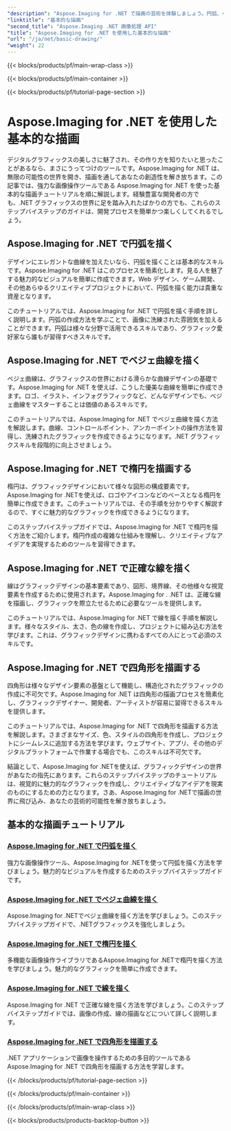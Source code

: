 ```yaml
---
"description": "Aspose.Imaging for .NET で描画の芸術を体験しましょう。円弧、ベジェ曲線、楕円、直線、四角形を使ったステップバイステップのガイドに沿って、魅力的なビジュアルを作成できます。"
"linktitle": "基本的な描画"
"second_title": "Aspose.Imaging .NET 画像処理 API"
"title": "Aspose.Imaging for .NET を使用した基本的な描画"
"url": "/ja/net/basic-drawing/"
"weight": 22
---
```


{{< blocks/products/pf/main-wrap-class >}}

{{< blocks/products/pf/main-container >}}

{{< blocks/products/pf/tutorial-page-section >}}

# Aspose.Imaging for .NET を使用した基本的な描画


デジタルグラフィックスの美しさに魅了され、その作り方を知りたいと思ったことがあるなら、まさにうってつけのツールです。Aspose.Imaging for .NET は、無限の可能性の世界を開き、描画を通してあなたの創造性を解き放ちます。この記事では、強力な画像操作ツールである Aspose.Imaging for .NET を使った基本的な描画チュートリアルを順に解説します。経験豊富な開発者の方でも、.NET グラフィックスの世界に足を踏み入れたばかりの方でも、これらのステップバイステップのガイドは、開発プロセスを簡単かつ楽しくしてくれるでしょう。

## Aspose.Imaging for .NET で円弧を描く

デザインにエレガントな曲線を加えたいなら、円弧を描くことは基本的なスキルです。Aspose.Imaging for .NET はこのプロセスを簡素化します。見る人を魅了する魅力的なビジュアルを簡単に作成できます。Web デザイン、ゲーム開発、その他あらゆるクリエイティブプロジェクトにおいて、円弧を描く能力は貴重な資産となります。

このチュートリアルでは、Aspose.Imaging for .NET で円弧を描く手順を詳しく説明します。円弧の作成方法を学ぶことで、画像に洗練された雰囲気を加えることができます。円弧は様々な分野で活用できるスキルであり、グラフィック愛好家なら誰もが習得すべきスキルです。

## Aspose.Imaging for .NET でベジェ曲線を描く

ベジェ曲線は、グラフィックスの世界における滑らかな曲線デザインの基礎です。Aspose.Imaging for .NET を使えば、こうした優美な曲線を簡単に作成できます。ロゴ、イラスト、インフォグラフィックなど、どんなデザインでも、ベジェ曲線をマスターすることは価値のあるスキルです。

このチュートリアルでは、Aspose.Imaging for .NET でベジェ曲線を描く方法を解説します。曲線、コントロールポイント、アンカーポイントの操作方法を習得し、洗練されたグラフィックを作成できるようになります。.NET グラフィックスキルを段階的に向上させましょう。

## Aspose.Imaging for .NET で楕円を描画する

楕円は、グラフィックデザインにおいて様々な図形の構成要素です。Aspose.Imaging for .NETを使えば、ロゴやアイコンなどのベースとなる楕円を簡単に作成できます。このチュートリアルでは、その手順を分かりやすく解説するので、すぐに魅力的なグラフィックを作成できるようになります。

このステップバイステップガイドでは、Aspose.Imaging for .NET で楕円を描く方法をご紹介します。楕円作成の複雑な仕組みを理解し、クリエイティブなアイデアを実現するためのツールを習得できます。

## Aspose.Imaging for .NET で正確な線を描く

線はグラフィックデザインの基本要素であり、図形、境界線、その他様々な視覚要素を作成するために使用されます。Aspose.Imaging for . .NET は、正確な線を描画し、グラフィックを際立たせるために必要なツールを提供します。

このチュートリアルでは、Aspose.Imaging for .NET で線を描く手順を解説します。様々なスタイル、太さ、色の線を作成し、プロジェクトに組み込む方法を学びます。これは、グラフィックデザインに携わるすべての人にとって必須のスキルです。

## Aspose.Imaging for .NET で四角形を描画する

四角形は様々なデザイン要素の基盤として機能し、構造化されたグラフィックの作成に不可欠です。Aspose.Imaging for .NET は四角形の描画プロセスを簡素化し、グラフィックデザイナー、開発者、アーティストが容易に習得できるスキルを提供します。

このチュートリアルでは、Aspose.Imaging for .NET で四角形を描画する方法を解説します。さまざまなサイズ、色、スタイルの四角形を作成し、プロジェクトにシームレスに追加する方法を学びます。ウェブサイト、アプリ、その他のデジタルプラットフォームで作業する場合でも、このスキルは不可欠です。

結論として、Aspose.Imaging for .NETを使えば、グラフィックデザインの世界があなたの指先にあります。これらのステップバイステップのチュートリアルは、視覚的に魅力的なグラフィックを作成し、クリエイティブなアイデアを現実のものにするための力となります。さあ、Aspose.Imaging for .NETで描画の世界に飛び込み、あなたの芸術的可能性を解き放ちましょう。
## 基本的な描画チュートリアル
### [Aspose.Imaging for .NET で円弧を描く](./draw-arc/)
強力な画像操作ツール、Aspose.Imaging for .NETを使って円弧を描く方法を学びましょう。魅力的なビジュアルを作成するためのステップバイステップガイドです。
### [Aspose.Imaging for .NET でベジェ曲線を描く](./draw-bezier-curve/)
Aspose.Imaging for .NETでベジェ曲線を描く方法を学びましょう。このステップバイステップガイドで、.NETグラフィックスを強化しましょう。
### [Aspose.Imaging for .NET で楕円を描く](./draw-ellipse/)
多機能な画像操作ライブラリであるAspose.Imaging for .NETで楕円を描く方法を学びましょう。魅力的なグラフィックを簡単に作成できます。
### [Aspose.Imaging for .NET で線を描く](./draw-lines/)
Aspose.Imaging for .NET で正確な線を描く方法を学びましょう。このステップバイステップガイドでは、画像の作成、線の描画などについて詳しく説明します。
### [Aspose.Imaging for .NET で四角形を描画する](./draw-rectangle/)
.NET アプリケーションで画像を操作するための多目的ツールである Aspose.Imaging for .NET で四角形を描画する方法を学習します。

{{< /blocks/products/pf/tutorial-page-section >}}

{{< /blocks/products/pf/main-container >}}

{{< /blocks/products/pf/main-wrap-class >}}

{{< blocks/products/products-backtop-button >}}